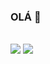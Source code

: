 <!-- ### Hi there 👋 -->
### OLÁ 👋
<br />
<div style="display=flex">
  <img src="https://github-readme-stats.vercel.app/api/top-langs/?username=Giovane-Roberti-Tafine&theme=synthwave&hide_border=true&layout=compact&locale=pt-br" />
  <img src="https://github-readme-stats.vercel.app/api?username=Giovane-Roberti-Tafine&show_icons=true&hide=stars&theme=synthwave&locale=pt-br&count_private=true&hide_border=true&include_all_commits=true" />
<div/>
<!--
**Giovane-Roberti-Tafine/Giovane-Roberti-Tafine** is a ✨ _special_ ✨ repository because its `README.md` (this file) appears on your GitHub profile.

Here are some ideas to get you started:

- 🔭 I’m currently working on ...
- 🌱 I’m currently learning ...
- 👯 I’m looking to collaborate on ...
- 🤔 I’m looking for help with ...
- 💬 Ask me about ...
- 📫 How to reach me: ...
- 😄 Pronouns: ...
- ⚡ Fun fact: ...
-->
